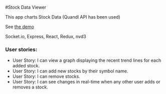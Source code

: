 #Stock Data Viewer 

This app charts Stock Data (Quandl API has been used)

See <a href="https://kurumkan-stock-data.herokuapp.com/" target='_blank'>the demo</a>

Socket.io, Express, React, Redux, nvd3


### User stories:
* User Story: I can view a graph displaying the recent trend lines for each added stock.
* User Story: I can add new stocks by their symbol name.
* User Story: I can remove stocks.
* User Story: I can see changes in real-time when any other user adds or removes a stock. 